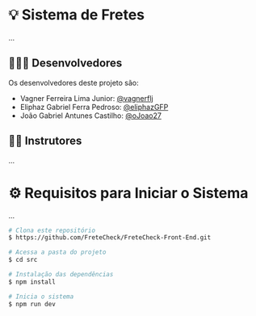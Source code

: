 # 💡 Sistema de Fretes

...

## 👨🏽‍💻 Desenvolvedores

Os desenvolvedores deste projeto são:
+ Vagner Ferreira Lima Junior: [@vagnerflj](https://github.com/vagnerflj)
+ Eliphaz Gabriel Ferra Pedroso: [@eliphazGFP](https://github.com/eliphazGFP)
+ João Gabriel Antunes Castilho: [@oJoao27](https://github.com/oJoao27)


## 👨‍🏫 Instrutores
...

# ⚙️ Requisitos para Iniciar o Sistema

...

```bash
# Clona este repositório
$ https://github.com/FreteCheck/FreteCheck-Front-End.git

# Acessa a pasta do projeto
$ cd src

# Instalação das dependências
$ npm install

# Inicia o sistema
$ npm run dev
```

